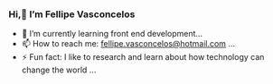 ### Hi,👋 I’m Fellipe Vasconcelos


- 🌱 I’m currently learning front end development...
- 📫 How to reach me: fellipe.vasconcelos@hotmail.com ...
- ⚡ Fun fact: I like to research and learn about how technology can change the world ...

<!--
- 🔭 I’m currently working on ...
- 👯 I’m looking to collaborate on ...
- 🤔 I’m looking for help with ...
- 💬 Ask me about  ...
- 😄 Pronouns: ...
!>

